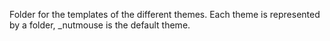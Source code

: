 Folder for the templates of the different themes. Each theme is represented by a folder, _nutmouse is the default theme.